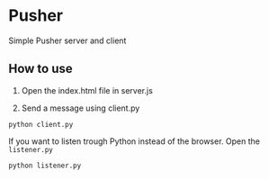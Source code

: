 # Pusher
Simple Pusher server and client

## How to use

1. Open the index.html file in server.js

2. Send a message using client.py
```
python client.py
```

If you want to listen trough Python instead of the browser. Open the `listener.py`
```
python listener.py
```
